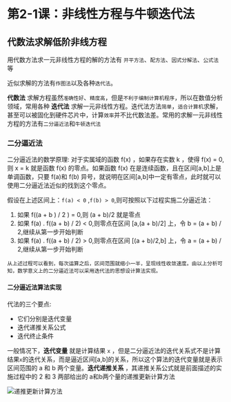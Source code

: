 # 第2-1课：非线性方程与牛顿迭代法

## 代数法求解低阶非线方程
用代数方法求一元非线性方程的解的方法有 `开平方法`、`配方法`、`因式分解法`、`公式法`等

近似求解的方法有`作图法`以及各种`迭代法`。

**代数法** 求解方程虽然`准确性好`、`精度高`，但是`不利于编制计算机程序`，所以在数值分析领域，常用各种 **迭代法** 求解一元非线性方程。迭代法方法`简单`，`适合计算机`求解，甚至可以被固化到硬件芯片中，计算`效率`并不比代数法差。常用的求解一元非线性方程的方法有`二分逼近法`和`牛顿迭代法`

### 二分逼近法
二分逼近法的数学原理: 对于实属域的函数 f(x) ，如果存在实数 k ，使得 f(x) = 0,则 x = k 就是函数 f(x) 的零点。如果函数 f(x) 在是连续函数，且在区间[a,b]上是单调函数，只要 f(a)和 f(b) 异号，就说明在区间[a,b]中一定有零点，此时就可以使用二分逼近法近似的找到这个零点。

假设在上述区间上：`f(a) < 0` ,`f(b) > 0`,则可按照以下过程实施二分逼近法：

1. 如果 f((a + b ) / 2 ) = 0,则 (a + b)/2 就是零点
2. 如果 f(a) . f((a + b) / 2) < 0,则零点在区间 [a,(a + b)/2] 上，令 b = (a + b) / 2,继续从第一步开始判断
3. 如果 f(a) . f((a + b) / 2) > 0,则零点在区间 [(a + b)/2,b] 上，令 a = (a + b) / 2,继续从第一步开始判断 

`从上述过程可以看到，每次运算之后，区间范围就缩小一半，呈现线性收敛速度。由以上分析可知，数学意义上的二分逼近法可以采用迭代法的思想设计算法实现。`

#### 二分逼近法算法实现

代法的三个要点:
* 它们分别是迭代变量
* 迭代递推关系公式
* 迭代终止条件


一般情况下，**迭代变量** 就是计算结果 `x` ，但是二分逼近法的迭代关系式不是计算结果`x`的迭代关系，而是逼近区间[a,b]的关系，所以这个算法的迭代变量就是表示区间范围的 a 和 b 两个变量。**迭代递推关系** ，其递推关系公式就是前面描述的实施过程中的 2 和 3 两部给出的 a和b两个量的递推更新计算方法

![递推更新计算方法](https://images.gitbook.cn/FpJ1EcGz9VcO7mut6TMp_-BiM7pU)

